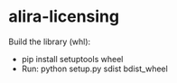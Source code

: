 # alira-licensing

Build the library (whl):

- pip install setuptools wheel
- Run: python setup.py sdist bdist_wheel